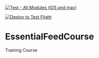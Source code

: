 [![Test - All Modules (iOS and mac)](https://github.com/pklapuch/EssentialFeedCourse/actions/workflows/pull_request.yml/badge.svg?branch=main)](https://github.com/pklapuch/EssentialFeedCourse/actions/workflows/pull_request.yml)

[![Deploy to Test Flight](https://github.com/pklapuch/EssentialFeedCourse/actions/workflows/deploy.yml/badge.svg?branch=main)](https://github.com/pklapuch/EssentialFeedCourse/actions/workflows/deploy.yml)

# EssentialFeedCourse
Training Course
